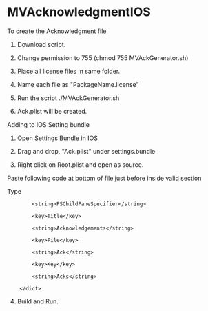 # MVAcknowledgmentIOS

To create the Acknowledgment file

1) Download script.

2) Change permission to 755 (chmod 755 MVAckGenerator.sh)

3) Place all license files in same folder.

4) Name each file as "PackageName.license"

5) Run the script ./MVAckGenerator.sh

6) Ack.plist will be created.

Adding to IOS Setting bundle

1) Open Settings Bundle in IOS

2) Drag and drop, "Ack.plist" under settings.bundle

3) Right click on Root.plist and open as source.

Paste following code at bottom of file just before inside valid section

 <dict>
            <key>Type</key>
            
            <string>PSChildPaneSpecifier</string>
            
            <key>Title</key>
            
            <string>Acknowledgements</string>
            
            <key>File</key>
            
            <string>Ack</string>
            
            <key>Key</key>
            
            <string>Acks</string>
            
        </dict>
        
4) Build and Run.

